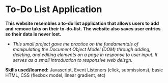 # To-Do List Application

**This website resembles a to-do list application that allows users to add and remove taks on their to-do-list. The website also saves user entries so their data is never lost.**

* *This small project gave me practice on the fundamentals of manipulating the Document Object Model (DOM) through adding, deleting, and editing elements on a page in response to user input. 
It serves as a small introduction to responsive web deisgn.* 

**Skills used/learned:** Javascript, Event Listeners (click, submissions), basic HTML, CSS (flexbox model, linear gradient, etc)

